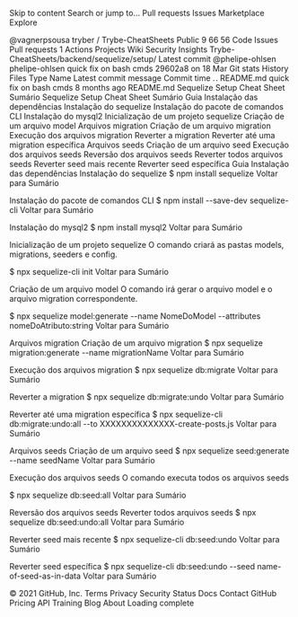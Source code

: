 Skip to content
Search or jump to…
Pull requests
Issues
Marketplace
Explore
 
@vagnerpsousa 
tryber
/
Trybe-CheatSheets
Public
9
66
56
Code
Issues
Pull requests
1
Actions
Projects
Wiki
Security
Insights
Trybe-CheatSheets/backend/sequelize/setup/
Latest commit
@phelipe-ohlsen
phelipe-ohlsen quick fix on bash cmds
29602a8
on 18 Mar
Git stats
 History
Files
Type
Name
Latest commit message
Commit time
. .
README.md
quick fix on bash cmds
8 months ago
README.md
Sequelize Setup Cheat Sheet
Sumário
Sequelize Setup Cheat Sheet
Sumário
Guia
Instalação das dependências
Instalação do sequelize
Instalação do pacote de comandos CLI
Instalação do mysql2
Inicialização de um projeto sequelize
Criação de um arquivo model
Arquivos migration
Criação de um arquivo migration
Execução dos arquivos migration
Reverter a migration
Reverter até uma migration específica
Arquivos seeds
Criação de um arquivo seed
Execução dos arquivos seeds
Reversão dos arquivos seeds
Reverter todos arquivos seeds
Reverter seed mais recente
Reverter seed específica
Guia
Instalação das dependências
Instalação do sequelize
$ npm install sequelize
Voltar para Sumário

Instalação do pacote de comandos CLI
$ npm install --save-dev sequelize-cli
Voltar para Sumário

Instalação do mysql2
$ npm install mysql2
Voltar para Sumário

Inicialização de um projeto sequelize
O comando criará as pastas models, migrations, seeders e config.

$ npx sequelize-cli init
Voltar para Sumário

Criação de um arquivo model
O comando irá gerar o arquivo model e o arquivo migration correspondente.

$ npx sequelize model:generate --name NomeDoModel --attributes nomeDoAtributo:string
Voltar para Sumário

Arquivos migration
Criação de um arquivo migration
$ npx sequelize migration:generate --name migrationName
Voltar para Sumário

Execução dos arquivos migration
$ npx sequelize db:migrate
Voltar para Sumário

Reverter a migration
$ npx sequelize db:migrate:undo
Voltar para Sumário

Reverter até uma migration específica
$ npx sequelize-cli db:migrate:undo:all --to XXXXXXXXXXXXXX-create-posts.js
Voltar para Sumário

Arquivos seeds
Criação de um arquivo seed
$ npx sequelize seed:generate --name seedName
Voltar para Sumário

Execução dos arquivos seeds
O comando executa todos os arquivos seeds

$ npx sequelize db:seed:all
Voltar para Sumário

Reversão dos arquivos seeds
Reverter todos arquivos seeds
$ npx sequelize db:seed:undo:all
Voltar para Sumário

Reverter seed mais recente
$ npx sequelize-cli db:seed:undo
Voltar para Sumário

Reverter seed específica
$ npx sequelize-cli db:seed:undo --seed name-of-seed-as-in-data
Voltar para Sumário

© 2021 GitHub, Inc.
Terms
Privacy
Security
Status
Docs
Contact GitHub
Pricing
API
Training
Blog
About
Loading complete
